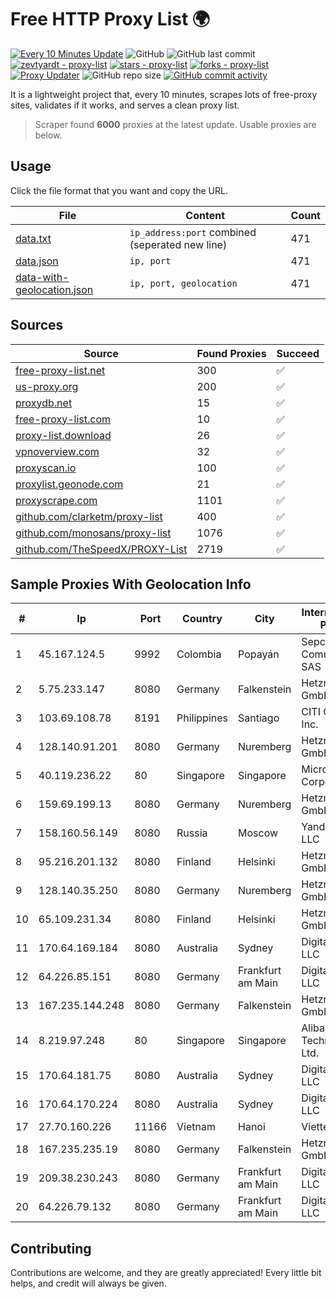
# Free HTTP Proxy List 🌍

[![Every 10 Minutes Update](https://github.com/mertguvencli/http-proxy-list/actions/workflows/main.yml/badge.svg?branch=main)](https://github.com/mertguvencli/http-proxy-list/actions/workflows/main.yml)
![GitHub](https://img.shields.io/github/license/mertguvencli/http-proxy-list)
![GitHub last commit](https://img.shields.io/github/last-commit/mertguvencli/http-proxy-list)
[![zevtyardt - proxy-list](https://img.shields.io/static/v1?label=zevtyardt&message=proxy-list&color=blue&logo=github)](https://github.com/zevtyardt/proxy-list "Go to GitHub repo")
[![stars - proxy-list](https://img.shields.io/github/stars/zevtyardt/proxy-list?style=social)](https://github.com/zevtyardt/proxy-list)
[![forks - proxy-list](https://img.shields.io/github/forks/zevtyardt/proxy-list?style=social)](https://github.com/zevtyardt/proxy-list)
[![Proxy Updater](https://github.com/zevtyardt/proxy-list/workflows/Proxy%20Updater/badge.svg)](https://github.com/zevtyardt/proxy-list/actions?query=workflow:"Proxy+Updater")
![GitHub repo size](https://img.shields.io/github/repo-size/zevtyardt/proxy-list)
[![GitHub commit activity](https://img.shields.io/github/commit-activity/m/zevtyardt/proxy-list?logo=commits)](https://github.com/zevtyardt/proxy-list/commits/main)

It is a lightweight project that, every 10 minutes, scrapes lots of free-proxy sites, validates if it works, and serves a clean proxy list.

> Scraper found **6000** proxies at the latest update. Usable proxies are below.

## Usage

Click the file format that you want and copy the URL.

|File|Content|Count|
|----|-------|-----|
|[data.txt](https://raw.githubusercontent.com/mertguvencli/http-proxy-list/main/proxy-list/data.txt)|`ip_address:port` combined (seperated new line)|471|
|[data.json](https://raw.githubusercontent.com/mertguvencli/http-proxy-list/main/proxy-list/data.json)|`ip, port`|471|
|[data-with-geolocation.json](https://raw.githubusercontent.com/mertguvencli/http-proxy-list/main/proxy-list/data-with-geolocation.json)|`ip, port, geolocation`|471|

## Sources

|Source|Found Proxies|Succeed|
|------|-------------|-------|
|[free-proxy-list.net](https://free-proxy-list.net)|300|✅|
|[us-proxy.org](https://www.us-proxy.org)|200|✅|
|[proxydb.net](http://proxydb.net)|15|✅|
|[free-proxy-list.com](https://free-proxy-list.com/?page=&port=&type%5B%5D=http&type%5B%5D=https&up_time=0&search=Search)|10|✅|
|[proxy-list.download](https://www.proxy-list.download/HTTP)|26|✅|
|[vpnoverview.com](https://vpnoverview.com/privacy/anonymous-browsing/free-proxy-servers)|32|✅|
|[proxyscan.io](https://www.proxyscan.io)|100|✅|
|[proxylist.geonode.com](https://proxylist.geonode.com/api/proxy-list?limit=300&page=1&sort_by=lastChecked&sort_type=desc&protocols=http,https)|21|✅|
|[proxyscrape.com](https://api.proxyscrape.com/v2/?request=displayproxies&protocol=http&timeout=10000&country=all&ssl=all&anonymity=all)|1101|✅|
|[github.com/clarketm/proxy-list](https://raw.githubusercontent.com/clarketm/proxy-list/master/proxy-list-raw.txt)|400|✅|
|[github.com/monosans/proxy-list](https://raw.githubusercontent.com/monosans/proxy-list/main/proxies/http.txt)|1076|✅|
|[github.com/TheSpeedX/PROXY-List](https://raw.githubusercontent.com/TheSpeedX/PROXY-List/master/http.txt)|2719|✅|


## Sample Proxies With Geolocation Info

|#|Ip|Port|Country|City|Internet Service Provider|
|-|--|----|-------|----|-------------------------|
|1|45.167.124.5|9992|Colombia|Popayán|Sepcom Comunicaciones SAS|
|2|5.75.233.147|8080|Germany|Falkenstein|Hetzner Online GmbH|
|3|103.69.108.78|8191|Philippines|Santiago|CITI Cableworld Inc.|
|4|128.140.91.201|8080|Germany|Nuremberg|Hetzner Online GmbH|
|5|40.119.236.22|80|Singapore|Singapore|Microsoft Corporation|
|6|159.69.199.13|8080|Germany|Nuremberg|Hetzner Online GmbH|
|7|158.160.56.149|8080|Russia|Moscow|Yandex.Cloud LLC|
|8|95.216.201.132|8080|Finland|Helsinki|Hetzner Online GmbH|
|9|128.140.35.250|8080|Germany|Nuremberg|Hetzner Online GmbH|
|10|65.109.231.34|8080|Finland|Helsinki|Hetzner Online GmbH|
|11|170.64.169.184|8080|Australia|Sydney|DigitalOcean, LLC|
|12|64.226.85.151|8080|Germany|Frankfurt am Main|DigitalOcean, LLC|
|13|167.235.144.248|8080|Germany|Falkenstein|Hetzner Online GmbH|
|14|8.219.97.248|80|Singapore|Singapore|Alibaba (US) Technology Co., Ltd.|
|15|170.64.181.75|8080|Australia|Sydney|DigitalOcean, LLC|
|16|170.64.170.224|8080|Australia|Sydney|DigitalOcean, LLC|
|17|27.70.160.226|11166|Vietnam|Hanoi|Viettel Group|
|18|167.235.235.19|8080|Germany|Falkenstein|Hetzner Online GmbH|
|19|209.38.230.243|8080|Germany|Frankfurt am Main|DigitalOcean, LLC|
|20|64.226.79.132|8080|Germany|Frankfurt am Main|DigitalOcean, LLC|



## Contributing

Contributions are welcome, and they are greatly appreciated! Every
little bit helps, and credit will always be given.

